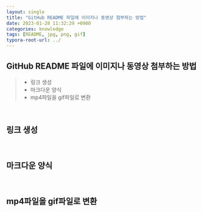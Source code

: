 ```yaml
---
layout: single
title: "GitHub README 파일에 이미지나 동영상 첨부하는 방법"
date: 2023-01-28 11:32:29 +0900
categories: knowledge
tags: [README, jpg, png, gif]
typora-root-url: ../
---
```


## GitHub README 파일에 이미지나 동영상 첨부하는 방법
> - 링크 생성
> - 마크다운 양식
> - mp4파일을 gif파일로 변환

<br>



## 링크 생성


<br>

## 마크다운 양식

<br>

## mp4파일을 gif파일로 변환

<br>
